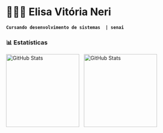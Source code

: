 
 ##
 # 👩🏻‍💻 Elisa Vitória Neri

**`Cursando desenvolvimento de sistemas  | senai`**


### 📊 Estatísticas

<p>
  <img 
    align="left" 
    alt="GitHub Stats" 
    height="200" 
    style="padding-right: 10px;" 
    src="https://github-readme-stats.vercel.app/api?username=vitoriadevsz&show_icons=true&theme=tokyonight&include_all_commits=true&locale=pt-br" 
  />

<img 
      align="left" 
      alt="GitHub Stats" 
      height="200" 
      src="https://github-readme-stats.vercel.app/api/top-langs/?username=vitoriadevsz&theme=tokyonight&layout=compact&custom_title=Tecnologias&langs_count=9" 
  />

</p>
